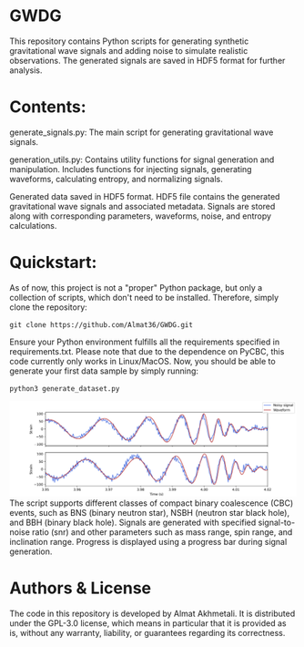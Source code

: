 # GWDG
This repository contains Python scripts for generating synthetic gravitational wave signals and adding noise to simulate realistic observations. The generated signals are saved in HDF5 format for further analysis.

# Contents:

generate_signals.py:
The main script for generating gravitational wave signals.

generation_utils.py:
Contains utility functions for signal generation and manipulation.
Includes functions for injecting signals, generating waveforms, calculating entropy, and normalizing signals.

Generated data saved in HDF5 format. HDF5 file contains the generated gravitational wave signals and associated metadata.
Signals are stored along with corresponding parameters, waveforms, noise, and entropy calculations.

# Quickstart:
As of now, this project is not a "proper" Python package, but only a collection of scripts, which don't need to be installed. Therefore, simply clone the repository:
```
git clone https://github.com/Almat36/GWDG.git
```
Ensure your Python environment fulfills all the requirements specified in requirements.txt. Please note that due to the dependence on PyCBC, this code currently only works in Linux/MacOS. Now, you should be able to generate your first data sample by simply running:
```
python3 generate_dataset.py
```
![alt text](https://github.com/Almat36/GWDG/blob/main/Example.png?raw=true)
The script supports different classes of compact binary coalescence (CBC) events, such as BNS (binary neutron star), NSBH (neutron star black hole), and BBH (binary black hole).
Signals are generated with specified signal-to-noise ratio (snr) and other parameters such as mass range, spin range, and inclination range.
Progress is displayed using a progress bar during signal generation.

# Authors & License
The code in this repository is developed by Almat Akhmetali. It is distributed under the GPL-3.0 license, which means in particular that it is provided as is, without any warranty, liability, or guarantees regarding its correctness.
